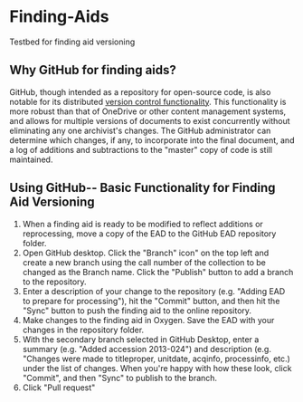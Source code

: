 # Finding-Aids
Testbed for finding aid versioning

## Why GitHub for finding aids?
GitHub, though intended as a repository for open-source code, is also notable for its distributed [version control functionality](https://en.wikipedia.org/wiki/Distributed_version_control). This functionality is more robust than that of OneDrive or other content management systems, and allows for multiple versions of documents to exist concurrently without eliminating any one archivist's changes. The GitHub administrator can determine which changes, if any, to incorporate into the final document, and a log of additions and subtractions to the "master" copy of code is still maintained.

## Using GitHub-- Basic Functionality for Finding Aid Versioning

1. When a finding aid is ready to be modified to reflect additions or reprocessing, move a copy of the EAD to the GitHub EAD repository folder. 
2. Open GitHub desktop. Click the "Branch" icon" on the top left and create a new branch using the call number of the collection to be changed as the Branch name. Click the "Publish" button to add a branch to the repository.
3. Enter a description of your change to the repository (e.g. "Adding EAD to prepare for processing"), hit the "Commit" button, and then hit the "Sync" button to push the finding aid to the online repository. 
4. Make changes to the finding aid in Oxygen. Save the EAD with your changes in the repository folder.
5. With the secondary branch selected in GitHub Desktop, enter a summary (e.g. "Added accession 2013-024") and description (e.g. "Changes were made to titleproper, unitdate, acqinfo, processinfo, etc.) under the list of changes. When you're happy with how these look, click "Commit", and then "Sync" to publish to the branch.
6. Click "Pull request"
